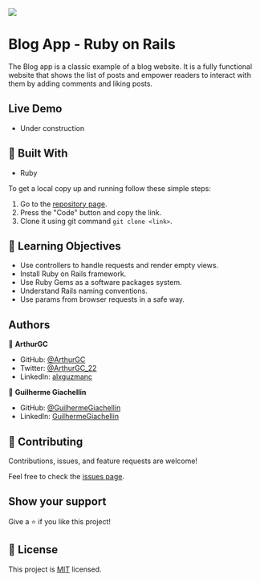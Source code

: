 ![](https://img.shields.io/badge/Microverse-blueviolet)
# Blog App - Ruby on Rails

The Blog app is a classic example of a blog website. It is a fully functional website that shows the list of posts and empower readers to interact with them by adding comments and liking posts.

## Live Demo

- Under construction

## :hammer: Built With

- Ruby

To get a local copy up and running follow these simple steps:

1. Go to the [repository page](https://github.com/ArthurGC/blog-app-project).
2. Press the "Code" button and copy the link.
3. Clone it using git command `git clone <link>`.

## :blue_book: Learning Objectives

- Use controllers to handle requests and render empty views.
- Install Ruby on Rails framework.
- Use Ruby Gems as a software packages system.
- Understand Rails naming conventions.
- Use params from browser requests in a safe way.

## Authors

👤 **ArthurGC**

- GitHub: [@ArthurGC](https://github.com/ArthurGC)
- Twitter: [@ArthurGC_22](https://twitter.com/ArthurGC_22)
- LinkedIn: [alxguzmanc](https://www.linkedin.com/in/alxguzmanc/)

👤 **Guilherme Giachellin**

- GitHub: [@GuilhermeGiachellin](https://github.com/GuilhermeGiachellin)
- LinkedIn: [GuilhermeGiachellin](https://www.linkedin.com/in/guilherme-giachellin-2599771b9/)

## 🤝 Contributing

Contributions, issues, and feature requests are welcome!

Feel free to check the [issues page](https://github.com/ArthurGC/blog-app-project/issues).

## Show your support

Give a ⭐️ if you like this project!

## 📝 License

This project is [MIT](LICENSE) licensed.

